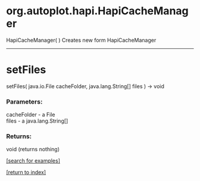 # org.autoplot.hapi.HapiCacheManager
HapiCacheManager( )
Creates new form HapiCacheManager

***
<a name="setFiles"></a>
# setFiles
setFiles( java.io.File cacheFolder, java.lang.String[] files ) &rarr; void



### Parameters:
cacheFolder - a File
<br>files - a java.lang.String[]

### Returns:
void (returns nothing)


<a href="https://github.com/autoplot/dev/search?q=setFiles&unscoped_q=setFiles">[search for examples]</a>

<a href="https://github.com/autoplot/documentation/blob/master/javadoc/index-all.md">[return to index]</a>


